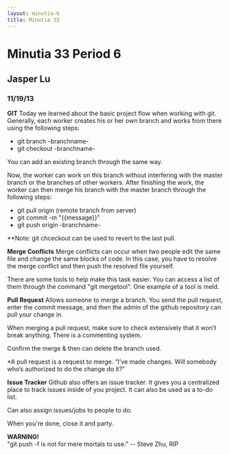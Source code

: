 ```yaml
---
layout: minutia-6
title: Minutia 33
---
```


# Minutia 33 Period 6
## Jasper Lu
### 11/19/13

__GIT__
Today we learned about the basic project flow when working with git.
Generally, each worker creates his or her own branch and works from there using the following steps:

- git branch -branchname-
- git checkout -branchname-

You can add an existing branch through the same way.

Now, the worker can work on this branch without interfering with the master branch or the branches of other workers. After finishing the work, the worker can then merge his branch with the master branch through the following steps:

- git pull origin (remote branch from server)
- git commit -m "{{message}}"
- git push origin -branchname-

**Note: git chceckout can be used to revert to the last pull.

__Merge Conflicts__
Merge conflicts can occur when two people edit the same file and change the same blocks of code.
In this case, you have to resolve the merge conflict and then push the resolved file yourself. 

There are some tools to help make this task easier. You can access a list of them through the command "git mergetool". One example of a tool is meld.

__Pull Request__
Allows someone to merge a branch. You send the pull request, enter the commit message, and then the admin of the github repository can pull your change in.

When merging a pull request, make sure to check extensively that it won’t break anything. There is a commenting system.

Confirm the merge & then can delete the branch used.

*A pull request is a request to merge. “I’ve made changes. Will somebody who’s authorized to do the change do it?”

__Issue Tracker__
Github also offers an issue tracker. It gives you a centralized place to track issues inside of you project. It can also be used as a to-do list.

Can also assign issues/jobs to people to do.

When you're done, close it and party.

__WARNING!__  
"git push -f is not for mere mortals to use." -- Steve Zhu, RIP
